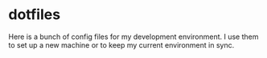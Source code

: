 # dotfiles

Here is a bunch of config files for my development environment. I use them to set up a new machine or to keep my current environment in sync.


